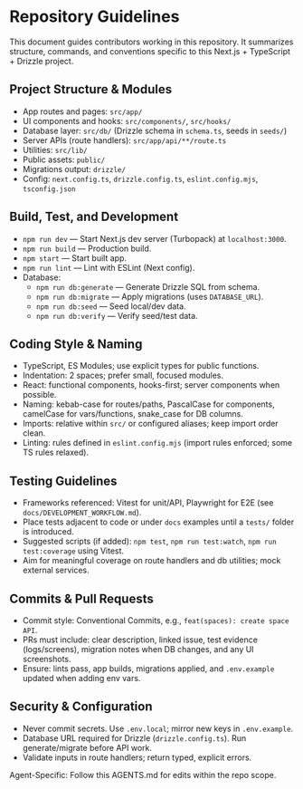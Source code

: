 # Repository Guidelines

This document guides contributors working in this repository. It summarizes structure, commands, and conventions specific to this Next.js + TypeScript + Drizzle project.

## Project Structure & Modules
- App routes and pages: `src/app/`
- UI components and hooks: `src/components/`, `src/hooks/`
- Database layer: `src/db/` (Drizzle schema in `schema.ts`, seeds in `seeds/`)
- Server APIs (route handlers): `src/app/api/**/route.ts`
- Utilities: `src/lib/`
- Public assets: `public/`
- Migrations output: `drizzle/`
- Config: `next.config.ts`, `drizzle.config.ts`, `eslint.config.mjs`, `tsconfig.json`

## Build, Test, and Development
- `npm run dev` — Start Next.js dev server (Turbopack) at `localhost:3000`.
- `npm run build` — Production build.
- `npm start` — Start built app.
- `npm run lint` — Lint with ESLint (Next config).
- Database:
  - `npm run db:generate` — Generate Drizzle SQL from schema.
  - `npm run db:migrate` — Apply migrations (uses `DATABASE_URL`).
  - `npm run db:seed` — Seed local/dev data.
  - `npm run db:verify` — Verify seed/test data.

## Coding Style & Naming
- TypeScript, ES Modules; use explicit types for public functions.
- Indentation: 2 spaces; prefer small, focused modules.
- React: functional components, hooks-first; server components when possible.
- Naming: kebab-case for routes/paths, PascalCase for components, camelCase for vars/functions, snake_case for DB columns.
- Imports: relative within `src/` or configured aliases; keep import order clean.
- Linting: rules defined in `eslint.config.mjs` (import rules enforced; some TS rules relaxed).

## Testing Guidelines
- Frameworks referenced: Vitest for unit/API, Playwright for E2E (see `docs/DEVELOPMENT_WORKFLOW.md`).
- Place tests adjacent to code or under `docs` examples until a `tests/` folder is introduced.
- Suggested scripts (if added): `npm test`, `npm run test:watch`, `npm run test:coverage` using Vitest.
- Aim for meaningful coverage on route handlers and db utilities; mock external services.

## Commits & Pull Requests
- Commit style: Conventional Commits, e.g., `feat(spaces): create space API`.
- PRs must include: clear description, linked issue, test evidence (logs/screens), migration notes when DB changes, and any UI screenshots.
- Ensure: lints pass, app builds, migrations applied, and `.env.example` updated when adding env vars.

## Security & Configuration
- Never commit secrets. Use `.env.local`; mirror new keys in `.env.example`.
- Database URL required for Drizzle (`drizzle.config.ts`). Run generate/migrate before API work.
- Validate inputs in route handlers; return typed, explicit errors.

Agent-Specific: Follow this AGENTS.md for edits within the repo scope.

